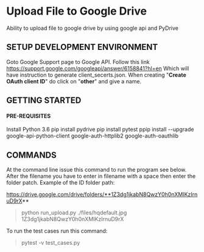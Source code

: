 # Upload File to Google Drive

Ability to upload file to google drive by using google api and PyDrive

## SETUP DEVELOPMENT ENVIRONMENT
Goto Google Support page to Google API.  Follow this link https://support.google.com/googleapi/answer/6158841?hl=en
Which will have instruction to generate client_secerts.json.  When creating "**Create OAuth client ID**" do click on 
"**other**" and give a name.

## GETTING STARTED

#### PRE-REQUISITES

Install Python 3.6
pip install pydrive
pip install pytest
ppip install --upgrade google-api-python-client google-auth-httplib2 google-auth-oauthlib

## COMMANDS

At the command line issue this command to run the program see below.  After the filename you have to enter in filename 
with a space then enter the folder patch.  Example of the ID folder path:

  https://drive.google.com/drive/folders/**1Z3dg1jkabN8QwzY0h0nXMIKzIrnuD9rX**

  > python run_upload.py ./files/hqdefault.jpg 1Z3dg1jkabN8QwzY0h0nXMIKzIrnuD9rX

To run the test cases run this command:

  > pytest -v test_cases.py

